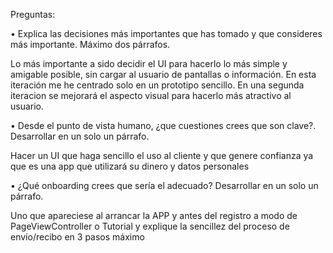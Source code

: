 Preguntas:

• Explica las decisiones más importantes que has tomado y que consideres más importante. Máximo dos párrafos.

Lo más importante a sido decidir el UI para hacerlo lo más simple y amigable posible, sin cargar al usuario de pantallas o información.
En esta iteración me he centrado solo en un prototipo sencillo. En una segunda iteracion se mejorará el aspecto visual para hacerlo más atractivo al usuario.


• Desde el punto de vista humano, ¿que cuestiones crees que son clave?. Desarrollar en un solo un párrafo.

Hacer un UI que haga sencillo el uso al cliente y que genere confianza ya que es una app que utilizará su dinero y datos personales

• ¿Qué onboarding crees que sería el adecuado? Desarrollar en un solo un párrafo.

Uno que apareciese al arrancar la APP y antes del registro a modo de PageViewController o Tutorial y explique la sencillez del proceso de envío/recibo en 3 pasos máximo